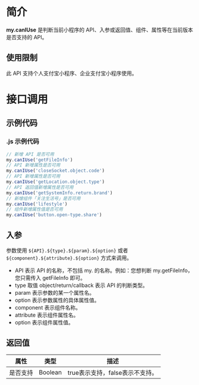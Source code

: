 
# 简介
**my.canIUse** 是判断当前小程序的 API、入参或返回值、组件、属性等在当前版本是否支持的 API。

## 使用限制
此 API 支持个人支付宝小程序、企业支付宝小程序使用。

# 接口调用

## 示例代码

### .js 示例代码

```javascript
// 新增 API 是否可用
my.canIUse('getFileInfo')
// API 新增属性是否可用
my.canIUse('closeSocket.object.code')
// API 新增属性是否可用
my.canIUse('getLocation.object.type')
// API 返回值新增属性是否可用
my.canIUse('getSystemInfo.return.brand')
// 新增组件「关注生活号」是否可用
my.canIUse('lifestyle')
// 组件新增属性值是否可用
my.canIUse('button.open-type.share')
```

## 入参
参数使用 `${API}.${type}.${param}.${option}` 或者 `${component}.${attribute}.${option}` 方式来调用。

- API 表示 API 的名称，不包括 my. 的名称。例如：您想判断 my.getFileInfo，您只需传入 getFileInfo 即可。
- type 取值 object/return/callback 表示 API 的判断类型。
- param 表示参数的某一个属性名。
- option 表示参数属性的具体属性值。
- component 表示组件名称。
- attribute 表示组件属性名。
- option 表示组件属性值。

## 返回值
| **属性** | **类型** | **描述** |
| --- | --- | --- |
| 是否支持 | Boolean | true表示支持，false表示不支持。 |
